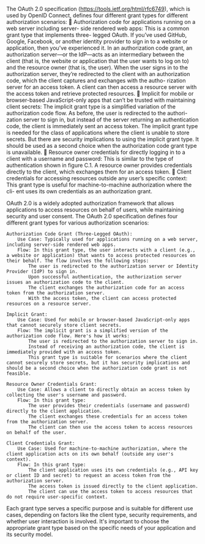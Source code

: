 The OAuth 2.0 specification (https://tools.ietf.org/html/rfc6749), which is used by
OpenID Connect, defines four different grant types for different authorization scenarios:
 Authorization code for applications running on a web server including server-
side rendered web apps: This is a common grant type that implements three-
legged OAuth. If you’ve used GitHub, Google, Facebook, or another identity
provider to sign in to a website or application, then you’ve experienced it.
In an authorization code grant, an authorization server—or the IdP—acts as
an intermediary between the client (that is, the website or application that the
user wants to log on to) and the resource owner (that is, the user). When the
user signs in to the authorization server, they’re redirected to the client with
an authorization code, which the client captures and exchanges with the autho-
rization server for an access token. A client can then access a resource server
with the access token and retrieve protected resources.
 Implicit for mobile or browser-based JavaScript-only apps that can’t be trusted
with maintaining client secrets: The implicit grant type is a simplified variation
of the authorization code flow. As before, the user is redirected to the authori-
zation server to sign in, but instead of the server returning an authentication
code, the client is immediately sent an access token. The implicit grant type
is needed for the class of applications where the client is unable to store
secrets. But there are security implications to using the implicit grant type. It
should be used as a second choice when the authorization code grant type is
unavailable.
 Resource owner credentials for directly logging in to a client with a username
and password: This is similar to the type of authentication shown in figure
C.1. A resource owner provides credentials directly to the client, which
exchanges them for an access token.
 Client credentials for accessing resources outside any user’s specific context:
This grant type is useful for machine-to-machine authorization where the cli-
ent uses its own credentials as an authorization grant.



OAuth 2.0 is a widely adopted authorization framework that allows applications to access resources on behalf of users, while maintaining security and user consent. The OAuth 2.0 specification defines four different grant types for various authorization scenarios:

    Authorization Code Grant (Three-Legged OAuth):
        Use Case: Typically used for applications running on a web server, including server-side rendered web apps.
        Flow: In this grant type, the user interacts with a client (e.g., a website or application) that wants to access protected resources on their behalf. The flow involves the following steps:
            The user is redirected to the authorization server or Identity Provider (IdP) to sign in.
            Upon successful authentication, the authorization server issues an authorization code to the client.
            The client exchanges the authorization code for an access token from the authorization server.
            With the access token, the client can access protected resources on a resource server.

    Implicit Grant:
        Use Case: Used for mobile or browser-based JavaScript-only apps that cannot securely store client secrets.
        Flow: The implicit grant is a simplified version of the authorization code flow. Here's how it works:
            The user is redirected to the authorization server to sign in.
            Instead of receiving an authorization code, the client is immediately provided with an access token.
            This grant type is suitable for scenarios where the client cannot securely store secrets, but it has security implications and should be a second choice when the authorization code grant is not feasible.

    Resource Owner Credentials Grant:
        Use Case: Allows a client to directly obtain an access token by collecting the user's username and password.
        Flow: In this grant type:
            The user provides their credentials (username and password) directly to the client application.
            The client exchanges these credentials for an access token from the authorization server.
            The client can then use the access token to access resources on behalf of the user.

    Client Credentials Grant:
        Use Case: Used for machine-to-machine authorization, where the client application acts on its own behalf (outside any user's context).
        Flow: In this grant type:
            The client application uses its own credentials (e.g., API key or client ID and secret) to request an access token from the authorization server.
            The access token is issued directly to the client application.
            The client can use the access token to access resources that do not require user-specific context.

Each grant type serves a specific purpose and is suitable for different use cases, depending on factors like the client type, security requirements, and whether user interaction is involved. It's important to choose the appropriate grant type based on the specific needs of your application and its security model.

